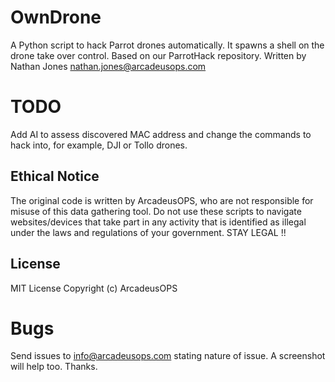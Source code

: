 # OwnDrone
A Python script to hack Parrot drones automatically. It spawns a shell on the drone take over control.
Based on our ParrotHack repository.
Written by Nathan Jones nathan.jones@arcadeusops.com

# TODO
Add AI to assess discovered MAC address and change the commands to hack into, for example, DJI or Tollo drones.

## Ethical Notice
The original code is written by ArcadeusOPS, who are not responsible for misuse of this data gathering tool. Do not use these scripts to navigate websites/devices that take part in any activity that is identified as illegal under the laws and regulations of your government. STAY LEGAL !!

## License
MIT License
Copyright (c) ArcadeusOPS

# Bugs
Send issues to info@arcadeusops.com stating nature of issue. A screenshot will help too. Thanks.
